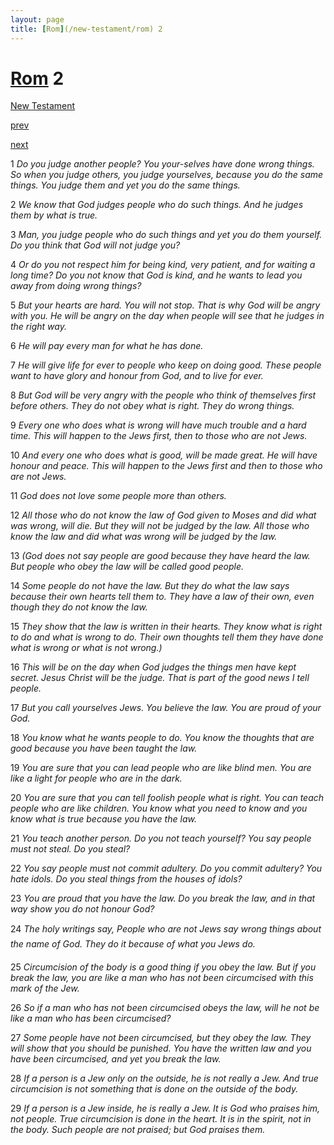 ```yaml
---
layout: page
title: [Rom](/new-testament/rom) 2
---
```


# [Rom](/new-testament/rom) 2

[New Testament](/new-testament)


[prev](/new-testament/rom/rom-1.html)


[next](/new-testament/rom/rom-3.html)

1 _Do you judge another people? You your-selves have done wrong things. So when you judge others, you judge yourselves, because you do the same things. You judge them and yet you do the same things._

2 _We know that God judges people who do such things. And he judges them by what is true._

3 _Man, you judge people who do such things and yet you do them yourself. Do you think that God will not judge you?_

4 _Or do you not respect him for being kind, very patient, and for waiting a long time? Do you not know that God is kind, and he wants to lead you away from doing wrong things?_

5 _But your hearts are hard. You will not stop. That is why God will be angry with you. He will be angry on the day when people will see that he judges in the right way._

6 _He will pay every man for what he has done._

7 _He will give life for ever to people who keep on doing good. These people want to have glory and honour from God, and to live for ever._

8 _But God will be very angry with the people who think of themselves first before others.  They do not obey what is right. They do wrong things._

9 _Every one who does what is wrong will have much trouble and a hard time. This will happen to the Jews first, then to those who are not Jews._

10 _And every one who does what is good, will be made great. He will have honour and peace. This will happen to the Jews first and then to those who are not Jews._

11 _God does not love some people more than others._

12 _All those who do not know the law of God given to Moses and did what was wrong,  will die. But they will not be judged by the law. All those who know the law and did what was wrong will be judged by the law._

13 _(God does not say people are good because they have heard the law. But people who obey the law will be called good people._

14 _Some people do not have the law. But they do what the law says because their own hearts tell them to. They have a law of their own, even though they do not know the law._

15 _They show that the law is written in their hearts. They know what is right to do and what is wrong to do. Their own thoughts tell them they have done what is wrong or what is not wrong.)_

16 _This will be on the day when God judges the things men have kept secret. Jesus Christ will be the judge. That is part of the good news I tell people._

17 _But you call yourselves Jews. You believe the law. You are proud of your God._

18 _You know what he wants people to do. You know the thoughts that are good because you have been taught the law._

19 _You are sure that you can lead people who are like blind men. You are like a light for people who are in the dark._

20 _You are sure that you can tell foolish people what is right. You can teach people who are like children. You know what you need to know and you know what is true because you have the law._

21 _You teach another person. Do you not teach yourself? You say people must not steal. Do you steal?_

22 _You say people must not commit adultery. Do you commit adultery? You hate idols. Do you steal things from the houses of idols?_

23 _You are proud that you have the law. Do you break the law, and in that way show you do not honour God?_

24 _The holy writings say, People who are not Jews say wrong things about the name of God. They do it because of what you Jews do._

25 _Circumcision of the body is a good thing if you obey the law. But if you break the law,  you are like a man who has not been circumcised with this mark of the Jew._

26 _So if a man who has not been circumcised obeys the law, will he not be like a man who has been circumcised?_

27 _Some people have not been circumcised, but they obey the law. They will show that you should be punished. You have the written law and you have been circumcised, and yet you break the law._

28 _If a person is a Jew only on the outside, he is not really a Jew. And true circumcision is not something that is done on the outside of the body._

29 _If a person is a Jew inside, he is really a Jew. It is God who praises him, not people. True circumcision is done in the heart. It is in the spirit, not in the body. Such people are not praised; but God praises them._

